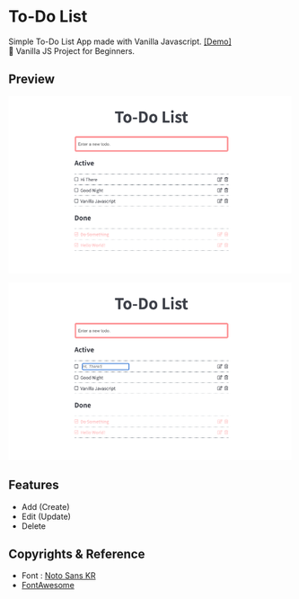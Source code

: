 # To-Do List

Simple To-Do List App made with Vanilla Javascript. [[Demo]](https://coach-oox.github.io/vanilla-todo-list/)  
🎈 Vanilla JS Project for Beginners.

## Preview

![](./images/preview1.png)

![](./images/preview2.png)

## Features

-   Add (Create)
-   Edit (Update)
-   Delete

## Copyrights & Reference

-   Font : [Noto Sans KR](https://fonts.google.com/specimen/Noto+Sans+KR?category=Sans+Serif&preview.text_type=custom)
-   [FontAwesome](https://fontawesome.com/)
